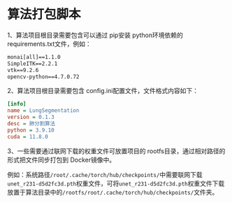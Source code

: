 # 算法打包脚本

1、算法项目根目录需要包含可以通过 pip安装 python环境依赖的 requirements.txt文件，例如：

```txt
monai[all]==1.1.0
SimpleITK==2.2.1
vtk==9.2.6
opencv-python==4.7.0.72
```

2、算法项目根目录需要包含 config.ini配置文件，文件格式内容如下：

```ini
[info]
name = LungSegmentation
version = 0.1.3
desc = 肺分割算法
python = 3.9.10
cuda = 11.8.0
```

3、一些需要通过联网下载的权重文件可放置项目的 rootfs目录，通过相对路径的形式把文件同步打包到 Docker镜像中。

例如：系统路径`/root/.cache/torch/hub/checkpoints/`中需要联网下载`unet_r231-d5d2fc3d.pth`权重文件，可将`unet_r231-d5d2fc3d.pth`权重文件下载放置于算法目录中的`/rootfs/root/.cache/torch/hub/checkpoints/`文件夹。